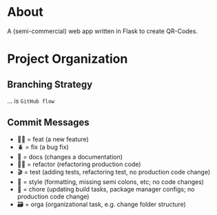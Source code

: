 # About
A (semi-commercial) web app written in Flask to create QR-Codes. 

# Project Organization  
## Branching Strategy  
... is `GitHub flow`  
## Commit Messages  
- 👨‍💻 = feat (a new feature)  
- 🪲 = fix (a bug fix)
- 📜 = docs (changes a documentation)  
- 👷‍♀️ = refactor (refactoring production code)  
- 🎬 = test (adding tests, refactoring test, no production code change)  
- 💄 = style (formatting, missing semi colons, etc; no code changes)  
- 🔧 = chore (updating build tasks, package manager configs; no production code change)  
- 🗃 = orga (organizational task, e.g. change folder structure)